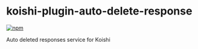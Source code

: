 # koishi-plugin-auto-delete-response

[![npm](https://img.shields.io/npm/v/koishi-plugin-auto-delete-response?style=flat-square)](https://www.npmjs.com/package/koishi-plugin-auto-delete-response)

Auto deleted responses service for Koishi
